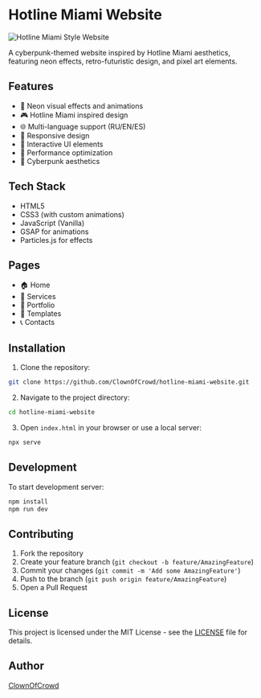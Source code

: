 # Hotline Miami Website

![Hotline Miami Style Website](preview.png)

A cyberpunk-themed website inspired by Hotline Miami aesthetics, featuring neon effects, retro-futuristic design, and pixel art elements.

## Features

- 🌟 Neon visual effects and animations
- 🎮 Hotline Miami inspired design
- 🌐 Multi-language support (RU/EN/ES)
- 📱 Responsive design
- 🎨 Interactive UI elements
- 🔧 Performance optimization
- 🎵 Cyberpunk aesthetics

## Tech Stack

- HTML5
- CSS3 (with custom animations)
- JavaScript (Vanilla)
- GSAP for animations
- Particles.js for effects

## Pages

- 🏠 Home
- 💼 Services
- 🎨 Portfolio
- 📝 Templates
- 📞 Contacts

## Installation

1. Clone the repository:

```bash
git clone https://github.com/ClownOfCrowd/hotline-miami-website.git
```

2. Navigate to the project directory:

```bash
cd hotline-miami-website
```

3. Open `index.html` in your browser or use a local server:

```bash
npx serve
```

## Development

To start development server:

```bash
npm install
npm run dev
```

## Contributing

1. Fork the repository
2. Create your feature branch (`git checkout -b feature/AmazingFeature`)
3. Commit your changes (`git commit -m 'Add some AmazingFeature'`)
4. Push to the branch (`git push origin feature/AmazingFeature`)
5. Open a Pull Request

## License

This project is licensed under the MIT License - see the [LICENSE](LICENSE) file for details.

## Author

[ClownOfCrowd](https://github.com/ClownOfCrowd)